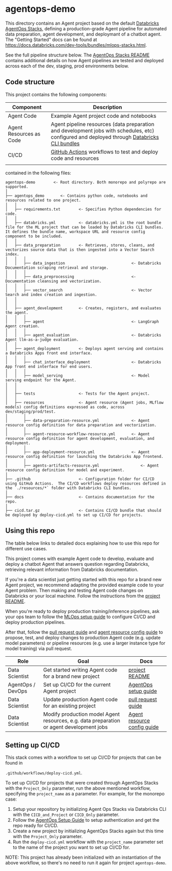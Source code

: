   # agentops-demo

This directory contains an Agent project based on the default
[Databricks AgentOps Stacks](https://github.com/databricks/mlops-stacks),
defining a production-grade Agent pipeline for automated data preparation, agent development, and deploymant of a chatbot agent.
The "Getting Started" docs can be found at https://docs.databricks.com/dev-tools/bundles/mlops-stacks.html.

See the full pipeline structure below. The [AgentOps Stacks README](https://github.com/databricks/mlops-stacks/blob/main/Pipeline.md)
contains additional details on how Agent pipelines are tested and deployed across each of the dev, staging, prod environments below.


## Code structure
This project contains the following components:

| Component                  | Description                                                                                                                                                                                                                                                                                                                                             |
|----------------------------|---------------------------------------------------------------------------------------------------------------------------------------------------------------------------------------------------------------------------------------------------------------------------------------------------------------------------------------------------------|
| Agent Code                    | Example Agent project code and notebooks                                                                                                                                                                                                                                                                             |
| Agent Resources as Code | Agent pipeline resources (data preparation and development jobs with schedules, etc) configured and deployed through [Databricks CLI bundles](https://docs.databricks.com/dev-tools/cli/bundle-cli.html)                                                                                              |
| CI/CD                      | [GitHub Actions](https://github.com/actions) workflows  to test and deploy code and resources
                                |

contained in the following files:

```
agentops-demo        <- Root directory. Both monorepo and polyrepo are supported.
│
├── agentops_demo       <- Contains python code, notebooks and resources related to one project. 
│   │
│   ├── requirements.txt        <- Specifies Python dependencies for code.
│   │
│   ├── databricks.yml          <- databricks.yml is the root bundle file for the ML project that can be loaded by Databricks CLI bundles. It defines the bundle name, workspace URL and resource config component to be included.
│   │
│   ├── data_preparation        <- Retrieves, stores, cleans, and vectorizes source data that is then ingested into a Vector Search index.
│   │   │
│   │   ├── data_ingestion                             <- Databricks Documentation scraping retrieval and storage.
│   │   │
│   │   ├── data_preprocessing                         <- Documentation cleansing and vectorization.
│   │   │
│   │   ├── vector_search                              <- Vector Search and index creation and ingestion.
│   │
│   │
│   ├── agent_development       <- Creates, registers, and evaluates the agent.
│   │   │
│   │   ├── agent                                      <- LangGraph Agent creation.
│   │   │
│   │   ├── agent_evaluation                           <- Databricks Agent llm-as-a-judge evaluation.
│   │
│   ├── agent_deployment        <- Deploys agent serving and contains a Databricks Apps front end interface.
│   │   │
│   │   ├── chat_interface_deployment                  <- Databricks App front end interface for end users.
│   │   │
│   │   ├── model_serving                              <- Model serving endpoint for the Agent.
│   │
│   │
│   ├── tests                   <- Tests for the Agent project.
│   │
│   ├── resources               <- Agent resource (Agent jobs, MLflow models) config definitions expressed as code, across dev/staging/prod/test.
│       │
│       ├── data-preparation-resource.yml              <- Agent resource config definition for data preparation and vectorization.
│       │
│       ├── agent-resource-workflow-resource.yml       <- Agent resource config definition for agent development, evaluation, and deployment.
│       │
│       ├── app-deployment-resource.yml                <- Agent resource config definition for launching the Databricks App frontend.
│       │
│       ├── agents-artifacts-resource.yml                  <- Agent resource config definition for model and experiment.
│
├── .github                     <- Configuration folder for CI/CD using GitHub Actions.  The CI/CD workflows deploy resources defined in the `./resources/*` folder with Databricks CLI bundles.
│
├── docs                        <- Contains documentation for the repo.
│
├── cicd.tar.gz                 <- Contains CI/CD bundle that should be deployed by deploy-cicd.yml to set up CI/CD for projects.
```

## Using this repo

The table below links to detailed docs explaining how to use this repo for different use cases.


This project comes with example Agent code to develop, evaluate and deploy a chatbot Agent that answers question regarding Databricks, retrieving relevant information from Databricks documentation.


If you're a data scientist just getting started with this repo for a brand new Agent project, we recommend adapting the provided example code to your Agent problem. Then making and testing Agent code changes on Databricks or your local machine. Follow the instructions from the [project README](./agentops_demo/README.md).
 

When you're ready to deploy production training/inference
pipelines, ask your ops team to follow the [MLOps setup guide](docs/agentops-setup.md) to configure CI/CD and deploy production pipelines.

After that, follow the [pull request guide](docs/pull-request.md)
 and [agent resource config guide](agentops_demo/resources/README.md)  to propose, test, and deploy changes to production Agent code (e.g. update model parameters) or pipeline resources (e.g. use a larger instance type for model training) via pull request.

| Role                          | Goal                                                                         | Docs                                                                                                                                                                |
|-------------------------------|------------------------------------------------------------------------------|---------------------------------------------------------------------------------------------------------------------------------------------------------------------|
| Data Scientist                | Get started writing Agent code for a brand new project                          | [project README](./agentops_demo/README.md) |
| AgentOps / DevOps                | Set up CI/CD for the current Agent project   | [AgentOps setup guide](docs/agentops-setup.md)                                                                                                                            |
| Data Scientist                | Update production Agent code for an existing project | [pull request guide](docs/pull-request.md)                                                                                                                    |
| Data Scientist                | Modify production model Agent resources, e.g. data preparation or agent development jobs  | [Agent resource config guide](agentops_demo/resources/README.md)  |

## Setting up CI/CD
This stack comes with a workflow to set up CI/CD for projects that can be found in

`.github/workflows/deploy-cicd.yml`.


To set up CI/CD for projects that were created through AgentOps Stacks with the `Project_Only` parameter, run the above mentioned workflow, specifying the `project_name` as a parameter. For example, for the monorepo case:

1. Setup your repository by initializing Agent Ops Stacks via Databricks CLI with the `CICD_and_Project` or `CICD_Only` parameter.
2. Follow the [AgentOps Setup Guide](./docs/agentops-setup.md) to setup authentication and get the repo ready for CI/CD.
3. Create a new project by initializing AgentOps Stacks again but this time with the `Project_Only` parameter.
4. Run the `deploy-cicd.yml` workflow with the `project_name` parameter set to the name of the project you want to set up CI/CD for.


NOTE: This project has already been initialized with an instantiation of the above workflow, so there's no
need to run it again for project `agentops-demo`.
